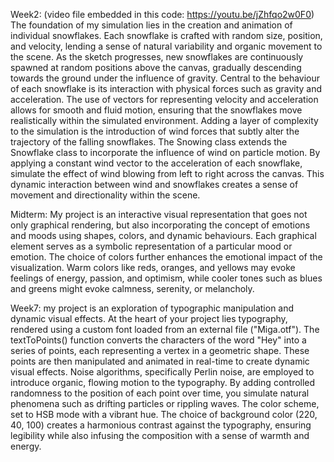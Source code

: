 Week2: (video file embedded in this code: https://youtu.be/jZhfqo2w0F0)
The foundation of my simulation lies in the creation and animation of individual snowflakes. Each snowflake is crafted with random size, position, and velocity, lending a sense of natural variability and organic movement to the scene. As the sketch progresses, new snowflakes are continuously spawned at random positions above the canvas, gradually descending towards the ground under the influence of gravity.
Central to the behaviour of each snowflake is its interaction with physical forces such as gravity and acceleration. The use of vectors for representing velocity and acceleration allows for smooth and fluid motion, ensuring that the snowflakes move realistically within the simulated environment.
Adding a layer of complexity to the simulation is the introduction of wind forces that subtly alter the trajectory of the falling snowflakes. The Snowing class extends the Snowflake class to incorporate the influence of wind on particle motion.
By applying a constant wind vector to the acceleration of each snowflake, simulate the effect of wind blowing from left to right across the canvas. This dynamic interaction between wind and snowflakes creates a sense of movement and directionality within the scene.

Midterm:
My project is an interactive visual representation that goes not only graphical rendering, but also incorporating the concept of emotions and moods using shapes, colors, and dynamic behaviours. 
Each graphical element serves as a symbolic representation of a particular mood or emotion. The choice of colors further enhances the emotional impact of the visualization. Warm colors like reds, oranges, and yellows may evoke feelings of energy, passion, and optimism, while cooler tones such as blues and greens might evoke calmness, serenity, or melancholy.

Week7:
my project is an exploration of typographic manipulation and dynamic visual effects. At the heart of your project lies typography, rendered using a custom font loaded from an external file ("Miga.otf"). 
The textToPoints() function converts the characters of the word "Hey" into a series of points, each representing a vertex in a geometric shape. These points are then manipulated and animated in real-time to create dynamic visual effects.
Noise algorithms, specifically Perlin noise, are employed to introduce organic, flowing motion to the typography. By adding controlled randomness to the position of each point over time, you simulate natural phenomena such as drifting particles or rippling waves.
The color scheme, set to HSB mode with a vibrant hue. The choice of background color (220, 40, 100) creates a harmonious contrast against the typography, ensuring legibility while also infusing the composition with a sense of warmth and energy.
